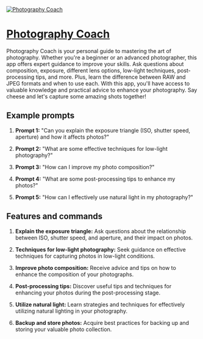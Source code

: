 [![Photography Coach](https://files.oaiusercontent.com/file-hoGpYoro5RsJxaBWTxbj4BCz?se=2123-10-18T22%3A27%3A50Z&sp=r&sv=2021-08-06&sr=b&rscc=max-age%3D31536000%2C%20immutable&rscd=attachment%3B%20filename%3D63ea8f62-3b0e-4889-8e92-2bf5ed23df23.png&sig=n43quCAEb/t4DfYmkTL0PftF2sZbO1yJeZl3A0wCyOI%3D)](https://chat.openai.com/g/g-YpNeVD9IR-photography-coach)

# [Photography Coach](https://chat.openai.com/g/g-YpNeVD9IR-photography-coach)

Photography Coach is your personal guide to mastering the art of photography. Whether you're a beginner or an advanced photographer, this app offers expert guidance to improve your skills. Ask questions about composition, exposure, different lens options, low-light techniques, post-processing tips, and more. Plus, learn the difference between RAW and JPEG formats and when to use each. With this app, you'll have access to valuable knowledge and practical advice to enhance your photography. Say cheese and let's capture some amazing shots together!

## Example prompts

1. **Prompt 1:** "Can you explain the exposure triangle (ISO, shutter speed, aperture) and how it affects photos?"

2. **Prompt 2:** "What are some effective techniques for low-light photography?"

3. **Prompt 3:** "How can I improve my photo composition?"

4. **Prompt 4:** "What are some post-processing tips to enhance my photos?"

5. **Prompt 5:** "How can I effectively use natural light in my photography?"

## Features and commands

1. **Explain the exposure triangle:** Ask questions about the relationship between ISO, shutter speed, and aperture, and their impact on photos.

2. **Techniques for low-light photography:** Seek guidance on effective techniques for capturing photos in low-light conditions.

3. **Improve photo composition:** Receive advice and tips on how to enhance the composition of your photographs.

4. **Post-processing tips:** Discover useful tips and techniques for enhancing your photos during the post-processing stage.

5. **Utilize natural light:** Learn strategies and techniques for effectively utilizing natural lighting in your photography.

6. **Backup and store photos:** Acquire best practices for backing up and storing your valuable photo collection.